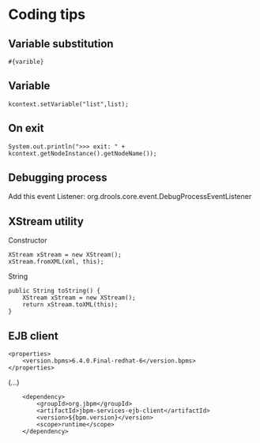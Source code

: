 # Coding tips

## Variable substitution

    #{varible}

## Variable

    kcontext.setVariable("list",list);

## On exit

    System.out.println(">>> exit: " + kcontext.getNodeInstance().getNodeName());

## Debugging process

Add this event Listener:
org.drools.core.event.DebugProcessEventListener

## XStream utility

Constructor

	XStream xStream = new XStream();
	xStream.fromXML(xml, this);

String

	public String toString() {
		XStream xStream = new XStream();
		return xStream.toXML(this);
	}

## EJB client

	<properties>
		<version.bpms>6.4.0.Final-redhat-6</version.bpms>
	</properties>

(...)
	
		<dependency>
			<groupId>org.jbpm</groupId>
			<artifactId>jbpm-services-ejb-client</artifactId>
			<version>${bpm.version}</version>
			<scope>runtime</scope>
		</dependency>


